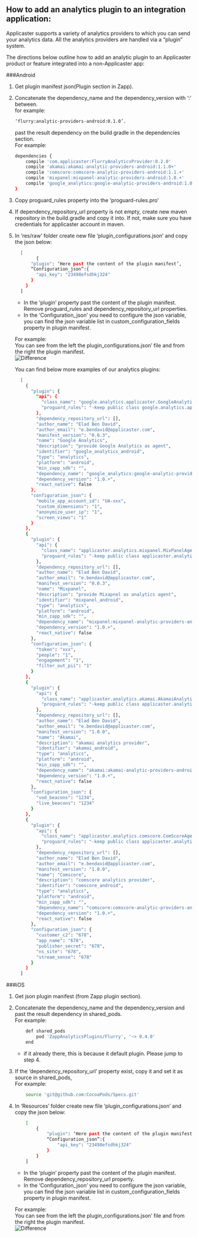 ## How to add an analytics plugin to an integration application:
Applicaster supports a variety of analytics providers to which you can send your analytics data. All the analytics providers are handled via a “plugin” system.

The directions below outline how to add an analytic plugin to an Applicaster product or feature integrated into a non-Applicaster app:  

###Android

1. Get plugin manifest json(Plugin section in Zapp).
2. Concatenate the dependency_name and the dependency_version with ‘:’ between.  
    for example:  
    ```bash
    ‘flurry:analytic-providers-android:0.1.0’.  
    ```
    past the result dependency on the build gradle in the dependencies section.  
For example:  

    ```bash
    dependencies {   
        compile 'com.applicaster:FlurryAnalyticsProvider:0.2.0'
        compile 'akamai:akamai-analytic-providers-android:1.1.0+'
        compile 'comscore:comscore-analytic-providers-android:1.1.+'
        compile 'mixpanel:mixpanel-analytic-providers-android:1.0.+'
        compile 'google_analytics:google-analytic-providers-android:1.0.+'
    }
    ```
3. Copy proguard_rules property into the ‘proguard-rules.pro’
4. If dependency_repository_url property is not empty, create new maven repository in the build.gradle and copy it into. If not, make sure you have credentials for applicaster account in maven.
5. In ‘res/raw’ folder create new file ‘plugin_configurations.json’ and copy the
    json below:

    ```bash
      [
            {
          "plugin": ‘Here past the content of the plugin manifest’,
          “Configuration_json”:{
            "api_key": "23498efsdhkj324"
          }
        }
      ]
    ```
    *   In the ‘plugin’ property past the content of the plugin manifest.  
    Remove proguard_rules and dependency_repository_url properties.
    * In the ‘Configuration_json’ you need to configure the json variable, you can find the json variable list in custom_configuration_fields property in plugin manifest.  
    
    For example:  
You can see from the left the plugin_configurations.json’ file and from the right the plugin manifest.  
   ![Difference](./android_analytics_plugins_example.png)


   You can find below more examples of our analytics plugins:
   
    ```bash
      [
        {
          "plugin": {
            "api": {
              "class_name": "google.analytics.applicaster.GoogleAnalyticsAgent",
              "proguard_rules": "-keep public class google.analytics.applicaster.GoogleAnalyticsAgent {public <fields>; public <methods>;}"
            },
            "dependency_repository_url": [],
            "author_name": "Elad Ben David",
            "author_email": "e.bendavid@applicaster.com",
            "manifest_version": "0.0.3",
            "name": "Google Analytics",
            "description": "provide Google Analytics as agent",
            "identifier": "google_analytics_android",
            "type": "analytics",
            "platform": "android",
            "min_zapp_sdk": "",
            "dependency_name": "google_analytics:google-analytic-providers-android",
            "dependency_version": "1.0.+",
            "react_native": false
          },
          "configuration_json": {
            "mobile_app_account_id": "UA-xxx",
            "custom_dimensions": "1",
            "anonymize_user_ip": "1",
            "screen_views": "1"
          }
        },
        {
          "plugin": {
            "api": {
              "class_name": "applicaster.analytics.mixpanel.MixPanelAgent",
              "proguard_rules": "-keep public class applicaster.analytics.mixpanel.MixPanelAgent {public <fields>;public <methods>;} -keep public class com.mixpanel.** {public <fields>;public <methods>;}"
            },
            "dependency_repository_url": [],
            "author_name": "Elad Ben David",
            "author_email": "e.bendavid@applicaster.com",
            "manifest_version": "0.0.3",
            "name": "Mixpanel",
            "description": "provide Mixapnel as analytics agent",
            "identifier": "mixpanel_android",
            "type": "analytics",
            "platform": "android",
            "min_zapp_sdk": "",
            "dependency_name": "mixpanel:mixpanel-analytic-providers-android",
            "dependency_version": "1.0.+",
            "react_native": false
          },
          "configuration_json": {
            "token": "xxx",
            "people": "1",
            "engagement": "1",
            "filter_out_pii": "1"
          }
        },
        {
          "plugin": {
            "api": {
              "class_name": "applicaster.analytics.akamai.AkamaiAnalyticsAgent",
              "proguard_rules": "-keep public class applicaster.analytics.akamai.AkamaiAnalyticsAgent{public <fields>;public <methods>;} -keep public class com.akamai.** {public <fields>; public <methods>;}"
            },
            "dependency_repository_url": [],
            "author_name": "Elad Ben David",
            "author_email": "e.bendavid@applicaster.com",
            "manifest_version": "1.0.0",
            "name": "Akamai",
            "description": "akamai analytics provider",
            "identifier": "akamai_android",
            "type": "analytics",
            "platform": "android",
            "min_zapp_sdk": "",
            "dependency_name": "akamai:akamai-analytic-providers-android",
            "dependency_version": "1.0.+",
            "react_native": false
          },
          "configuration_json": {
            "vod_beacons": "1234",
            "live_beacons": "1234"
          }
        },
        {
          "plugin": {
            "api": {
              "class_name": "applicaster.analytics.comscore.ComScoreAgent",
              "proguard_rules": "-keep public class applicaster.analytics.comscore.ComScoreAgent {public <fields>;public <methods>;}"
            },
            "dependency_repository_url": [],
            "author_name": "Elad Ben David",
            "author_email": "e.bendavid@applicaster.com",
            "manifest_version": "1.0.0",
            "name": "Comscore",
            "description": "comscore analytics provider",
            "identifier": "comscore_android",
            "type": "analytics",
            "platform": "android",
            "min_zapp_sdk": "",
            "dependency_name": "comscore:comscore-analytic-providers-android",
            "dependency_version": "1.0.+",
            "react_native": false
          },
          "configuration_json": {
            "customer_c2": "678",
            "app_name": "678",
            "publisher_secret": "678",
            "ns_site": "678",
            "stream_sense": "678"
          }
        }
      ]
    ```


###iOS

1. Get json plugin manifest (from Zapp plugin section). 
2. Concatenate the dependency_name and the dependency_version and past the result dependency in shared_pods.  
    For example:  
    ```bash
        def shared_pods
            pod 'ZappAnalyticsPlugins/Flurry', '~> 0.4.0'
        end 
    ```
    *  if it already there, this is because it default plugin. Please jump to step 4.

3. If the ‘dependency_repository_url’ property exist, copy it and set it as source in shared_pods,  
 For example: 
    ```bash
        source 'git@github.com:CocoaPods/Specs.git'
    ```
4. In ‘Resources’ folder create new file ‘plugin_configurations.json’ and copy     the json below:
    ```bash
        [
            {
                "plugin": ‘Here past the content of the plugin manifest’,
                “Configuration_json”:{
                    "api_key": "23498efsdhkj324"
                }
            }
        ]
    ```
    *   In the ‘plugin’ property past the content of the plugin manifest.  
    Remove dependency_repository_url property.
    * In the ‘Configuration_json’ you need to configure the json variable, you can find the json variable list in custom_configuration_fields property in plugin manifest.  
    
    For example:  
You can see from the left the plugin_configurations.json’ file and from the right the plugin manifest.  
    ![Difference](./ios_analytics_plugins_example.png)
